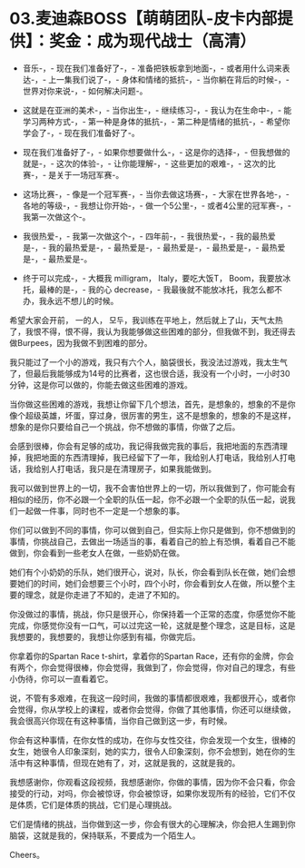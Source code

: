 # 03.麦迪森BOSS【萌萌团队-皮卡内部提供】：奖金：成为现代战士（高清）

- 音乐-，- 现在我们准备好了-，- 准备把铁板拿到地面-，- 或者用什么词来表达-，- 上一集我们说了-，- 身体和情绪的抵抗-，- 当你躺在背后的时候-，- 世界对你来说-，- 如何解决问题-。

- 这就是在亚洲的美术-，- 当你出生-，- 继续练习-，- 我认为在生命中-，- 能学习两种方式-，- 第一种是身体的抵抗-，- 第二种是情绪的抵抗-，- 希望你学会了-，- 现在我们准备好了-。

- 现在我们准备好了-，- 如果你想要做什么-，- 这是你的选择-，- 但我想做的就是-，- 这次的体验-，- 让你能理解-，- 这些更加的艰难-，- 这次的比赛-，- 是关于一场冠军赛-。

- 这场比赛-，- 像是一个冠军赛-，- 当你去做这场赛-，- 大家在世界各地-，- 各地的等级-，- 我想让你开始-，- 做一个5公里-，- 或者4公里的冠军赛-，- 我第一次做这个-。

- 我很热爱-，- 我第一次做这个-，- 四年前-，- 我很热爱-，- 我的最热爱是-，- 我的最热爱是-，- 最热爱是-，- 最热爱是-，- 最热爱是-，- 最热爱是-，- 最热爱是-。

- 终于可以完成-，- 大概我 milligram， Italy，要吃大饭T， Boom，我要放冰托，最棒的是-，- 我的心 decrease，- 我最後就不能放冰托，我怎么都不办，我永远不想儿的时候。

希望大家会开前， 一的人， 모두，我训练在平地上，然后就上了山，天气太热了，我恨不得，恨不得，我认为我能够做这些困难的部分，但我做不到，我还得去做Burpees，因为我做不到困难的部分。

我只能过了一个小的游戏，我只有六个人，脑袋很长，我没法过游戏，我太生气了，但最后我能够成为14号的比赛者，这也很合适，我没有一个小时，一小时30分钟，这是你可以做的，你能去做这些困难的游戏。

当你做这些困难的游戏，我想让你留下几个想法，首先，是想象的，想象的不是你像个超级英雄，坏蛋，穿过身，很厉害的男生，这不是想象的，想象的不是这样，想象的是你只要给自己一个挑战，你不想做的事情，你做了之后。

会感到很棒，你会有足够的成功，我记得我做完我的事后，我把地面的东西清理掉，我把地面的东西清理掉，我已经留下了一年，我给别人打电话，我给别人打电话，我给别人打电话，我只是在清理房子，如果我能做到。

我可以做到世界上的一切，我不会害怕世界上的一切，所以我做到了，你可能会有相似的经历，你不必跟一个全职的队伍一起，你不必跟一个全职的队伍一起，说我们一起做一件事，同时也不一定是一个想象的事。

你们可以做到不同的事情，你可以做到自己，但实际上你只是做到，你不想做到的事情，你挑战自己，去做出一场适当的事，看着自己的脸上有恐惧，看着自己不能做到，你会看到一些老女人在做，一些奶奶在做。

她们有个小奶奶的乐队，她们很开心，说对，队长，你会看到队长在做，她们会想要她们的时间，她们会想要三个小时，四个小时，你会看到女人在做，所以整个主要的理念，就是你走进了不知的，走进了不知的。

你没做过的事情，挑战，你只是很开心，你保持着一个正常的态度，你感觉你不能完成，你感觉你没有一口气，可以过完这一轮，这就是整个理念，这是目标，这是我想要的，我想要的，我想让你感到有福，你做完后。

你拿着你的Spartan Race t-shirt，拿着你的Spartan Race，还有你的金牌，你会有两个，你会觉得很棒，你会觉得，我做到了，你会觉得，你对自己的理念，有些小伪待，你可以一直看着它。

说，不管有多艰难，在我这一段时间，我做的事情都很艰难，我都很开心，或者你会觉得，你从学校上的课程，或者你会觉得，你做了其他事情，你还可以继续做，我会很高兴你现在有这种事情，当你自己做到这一步，有时候。

你会有这种事情，在你女性的成功，在你与女性交往，你会发现一个女生，很棒的女生，她很令人印象深刻，她的实力，很令人印象深刻，你不会想到，她在你的生活中有这种事情，但现在她有了，对，这就是我的，这就是我的。

我想感谢你，你观看这段视频，我想感谢你，你做的事情，因为你不会只看，你会接受的行动，对吗，你会被惊讶，你会被惊讶，如果你发现所有的经验，它们不仅是体质，它们是体质的挑战，它们是心理挑战。

它们是情绪的挑战，当你做到这一步，你会有很大的心理解决，你会把人生踢到你脑袋，这就是我的，保持联系，不要成为一个陌生人。

Cheers。